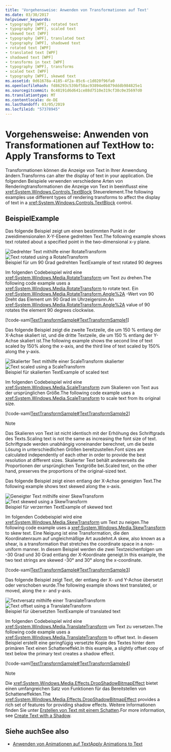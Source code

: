 ```yaml
---
title: 'Vorgehensweise: Anwenden von Transformationen auf Text'
ms.date: 03/30/2017
helpviewer_keywords:
- typography [WPF], rotated text
- typography [WPF], scaled text
- skewed text [WPF]
- typography [WPF], translated text
- typography [WPF], shadowed text
- rotated text [WPF]
- translated text [WPF]
- shadowed text [WPF]
- transforms in text [WPF]
- typography [WPF], transforms
- scaled text [WPF]
- typography [WPF], skewed text
ms.assetid: 0d61678a-4185-4f2a-85c6-c1d020f96fa0
ms.openlocfilehash: fd86293c539bf58ac93894e0b879dddb984825e1
ms.sourcegitcommit: 0c48191d6d641ce88d7510e319cf38c0e35697d0
ms.translationtype: MT
ms.contentlocale: de-DE
ms.lasthandoff: 03/05/2019
ms.locfileid: "57378945"
---
```

# <a name="how-to-apply-transforms-to-text"></a><span data-ttu-id="33944-102">Vorgehensweise: Anwenden von Transformationen auf Text</span><span class="sxs-lookup"><span data-stu-id="33944-102">How to: Apply Transforms to Text</span></span>
<span data-ttu-id="33944-103">Transformationen können die Anzeige von Text in Ihrer Anwendung ändern.</span><span class="sxs-lookup"><span data-stu-id="33944-103">Transforms can alter the display of text in your application.</span></span> <span data-ttu-id="33944-104">Die folgenden Beispiele verwenden verschiedene Arten von Renderingtransformationen die Anzeige von Text in beeinflusst eine <xref:System.Windows.Controls.TextBlock> Steuerelement.</span><span class="sxs-lookup"><span data-stu-id="33944-104">The following examples use different types of rendering transforms to affect the display of text in a <xref:System.Windows.Controls.TextBlock> control.</span></span>  
  
## <a name="example"></a><span data-ttu-id="33944-105">Beispiel</span><span class="sxs-lookup"><span data-stu-id="33944-105">Example</span></span>  
 <span data-ttu-id="33944-106">Das folgende Beispiel zeigt um einen bestimmten Punkt in der zweidimensionalen X-Y-Ebene gedrehten Text.</span><span class="sxs-lookup"><span data-stu-id="33944-106">The following example shows text rotated about a specified point in the two-dimensional x-y plane.</span></span>  
  
 <span data-ttu-id="33944-107">![Gedrehter Text mithilfe einer RotateTransform](./media/transformedtext01.jpg "TransformedText01")</span><span class="sxs-lookup"><span data-stu-id="33944-107">![Text rotated using a RotateTransform](./media/transformedtext01.jpg "TransformedText01")</span></span>  
<span data-ttu-id="33944-108">Beispiel für um 90 Grad gedrehten Text</span><span class="sxs-lookup"><span data-stu-id="33944-108">Example of text rotated 90 degrees</span></span>  
  
 <span data-ttu-id="33944-109">Im folgenden Codebeispiel wird eine <xref:System.Windows.Media.RotateTransform> um Text zu drehen.</span><span class="sxs-lookup"><span data-stu-id="33944-109">The following code example uses a <xref:System.Windows.Media.RotateTransform> to rotate text.</span></span> <span data-ttu-id="33944-110">Ein <xref:System.Windows.Media.RotateTransform.Angle%2A> -Wert von 90 Dreht das Element um 90 Grad im Uhrzeigersinn.</span><span class="sxs-lookup"><span data-stu-id="33944-110">An <xref:System.Windows.Media.RotateTransform.Angle%2A> value of 90 rotates the element 90 degrees clockwise.</span></span>  
  
 [!code-xaml[TextTransformSample#TextTransformSample1](~/samples/snippets/csharp/VS_Snippets_Wpf/TextTransformSample/CS/Window1.xaml#texttransformsample1)]  
  
 <span data-ttu-id="33944-111">Das folgende Beispiel zeigt die zweite Textzeile, die um 150 % entlang der X-Achse skaliert ist, und die dritte Textzeile, die um 150 % entlang der Y-Achse skaliert ist.</span><span class="sxs-lookup"><span data-stu-id="33944-111">The following example shows the second line of text scaled by 150% along the x-axis, and the third line of text scaled by 150% along the y-axis.</span></span>  
  
 <span data-ttu-id="33944-112">![Skalierter Text mithilfe einer ScaleTransform skalierter](./media/transformedtext02.jpg "TransformedText02")</span><span class="sxs-lookup"><span data-stu-id="33944-112">![Text scaled using a ScaleTransform](./media/transformedtext02.jpg "TransformedText02")</span></span>  
<span data-ttu-id="33944-113">Beispiel für skalierten Text</span><span class="sxs-lookup"><span data-stu-id="33944-113">Example of scaled text</span></span>  
  
 <span data-ttu-id="33944-114">Im folgenden Codebeispiel wird eine <xref:System.Windows.Media.ScaleTransform> zum Skalieren von Text aus der ursprünglichen Größe.</span><span class="sxs-lookup"><span data-stu-id="33944-114">The following code example uses a <xref:System.Windows.Media.ScaleTransform> to scale text from its original size.</span></span>  
  
 [!code-xaml[TextTransformSample#TextTransformSample2](~/samples/snippets/csharp/VS_Snippets_Wpf/TextTransformSample/CS/Window1.xaml#texttransformsample2)]  
  
> [!NOTE]
>  <span data-ttu-id="33944-115">Das Skalieren von Text ist nicht identisch mit der Erhöhung des Schriftgrads des Texts.</span><span class="sxs-lookup"><span data-stu-id="33944-115">Scaling text is not the same as increasing the font size of text.</span></span> <span data-ttu-id="33944-116">Schriftgrade werden unabhängig voneinander berechnet, um die beste Lösung in unterschiedlichen Größen bereitzustellen.</span><span class="sxs-lookup"><span data-stu-id="33944-116">Font sizes are calculated independently of each other in order to provide the best resolution at different sizes.</span></span> <span data-ttu-id="33944-117">Skalierter Text behält andererseits die Proportionen der ursprünglichen Textgröße bei.</span><span class="sxs-lookup"><span data-stu-id="33944-117">Scaled text, on the other hand, preserves the proportions of the original-sized text.</span></span>  
  
 <span data-ttu-id="33944-118">Das folgende Beispiel zeigt einen entlang der X-Achse geneigten Text.</span><span class="sxs-lookup"><span data-stu-id="33944-118">The following example shows text skewed along the x-axis.</span></span>  
  
 <span data-ttu-id="33944-119">![Geneigter Text mithilfe einer SkewTransform](./media/transformedtext03.jpg "TransformedText03")</span><span class="sxs-lookup"><span data-stu-id="33944-119">![Text skewed using a SkewTransform](./media/transformedtext03.jpg "TransformedText03")</span></span>  
<span data-ttu-id="33944-120">Beispiel für verzerrten Text</span><span class="sxs-lookup"><span data-stu-id="33944-120">Example of skewed text</span></span>  
  
 <span data-ttu-id="33944-121">Im folgenden Codebeispiel wird eine <xref:System.Windows.Media.SkewTransform> um Text zu neigen.</span><span class="sxs-lookup"><span data-stu-id="33944-121">The following code example uses a <xref:System.Windows.Media.SkewTransform> to skew text.</span></span> <span data-ttu-id="33944-122">Eine Neigung ist eine Transformation, die den Koordinatenraum auf ungleichmäßige Art ausdehnt.</span><span class="sxs-lookup"><span data-stu-id="33944-122">A skew, also known as a shear, is a transformation that stretches the coordinate space in a non-uniform manner.</span></span> <span data-ttu-id="33944-123">In diesem Beispiel werden die zwei Textzeichenfolgen um -30 Grad und 30 Grad entlang der X-Koordinate geneigt.</span><span class="sxs-lookup"><span data-stu-id="33944-123">In this example, the two text strings are skewed -30° and 30° along the x-coordinate.</span></span>  
  
 [!code-xaml[TextTransformSample#TextTransformSample3](~/samples/snippets/csharp/VS_Snippets_Wpf/TextTransformSample/CS/Window1.xaml#texttransformsample3)]  
  
 <span data-ttu-id="33944-124">Das folgende Beispiel zeigt Text, der entlang der X- und Y-Achse übersetzt oder verschoben wurde.</span><span class="sxs-lookup"><span data-stu-id="33944-124">The following example shows text translated, or moved, along the x- and y-axis.</span></span>  
  
 <span data-ttu-id="33944-125">![Textversatz mithilfe einer TranslateTransform](./media/transformedtext04.jpg "TransformedText04")</span><span class="sxs-lookup"><span data-stu-id="33944-125">![Text offset using a TranslateTransform](./media/transformedtext04.jpg "TransformedText04")</span></span>  
<span data-ttu-id="33944-126">Beispiel für übersetzten Text</span><span class="sxs-lookup"><span data-stu-id="33944-126">Example of translated text</span></span>  
  
 <span data-ttu-id="33944-127">Im folgenden Codebeispiel wird eine <xref:System.Windows.Media.TranslateTransform> um Text zu versetzen.</span><span class="sxs-lookup"><span data-stu-id="33944-127">The following code example uses a <xref:System.Windows.Media.TranslateTransform> to offset text.</span></span> <span data-ttu-id="33944-128">In diesem Beispiel erstellt eine geringfügig versetzte Kopie des Textes hinter dem primären Text einen Schatteneffekt.</span><span class="sxs-lookup"><span data-stu-id="33944-128">In this example, a slightly offset copy of text below the primary text creates a shadow effect.</span></span>  
  
 [!code-xaml[TextTransformSample#TextTransformSample4](~/samples/snippets/csharp/VS_Snippets_Wpf/TextTransformSample/CS/Window1.xaml#texttransformsample4)]  
  
> [!NOTE]
>  <span data-ttu-id="33944-129">Die <xref:System.Windows.Media.Effects.DropShadowBitmapEffect> bietet einen umfangreichen Satz von Funktionen für das Bereitstellen von Schatteneffekten.</span><span class="sxs-lookup"><span data-stu-id="33944-129">The <xref:System.Windows.Media.Effects.DropShadowBitmapEffect> provides a rich set of features for providing shadow effects.</span></span> <span data-ttu-id="33944-130">Weitere Informationen finden Sie unter [Erstellen von Text mit einem Schatten](how-to-create-text-with-a-shadow.md).</span><span class="sxs-lookup"><span data-stu-id="33944-130">For more information, see [Create Text with a Shadow](how-to-create-text-with-a-shadow.md).</span></span>  
  
## <a name="see-also"></a><span data-ttu-id="33944-131">Siehe auch</span><span class="sxs-lookup"><span data-stu-id="33944-131">See also</span></span>
- [<span data-ttu-id="33944-132">Anwenden von Animationen auf Text</span><span class="sxs-lookup"><span data-stu-id="33944-132">Apply Animations to Text</span></span>](how-to-apply-animations-to-text.md)
